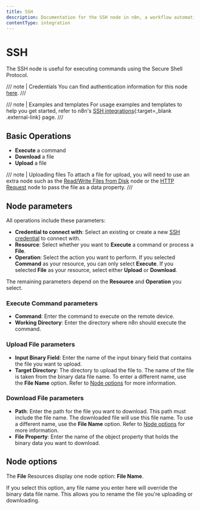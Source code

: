 ```yaml
---
title: SSH
description: Documentation for the SSH node in n8n, a workflow automation platform. Includes guidance on usage, and links to examples.
contentType: integration
---
```


# SSH

The SSH node is useful for executing commands using the Secure Shell Protocol.

/// note | Credentials
You can find authentication information for this node [here](/integrations/builtin/credentials/ssh/).
///

/// note | Examples and templates
For usage examples and templates to help you get started, refer to n8n's [SSH integrations](https://n8n.io/integrations/ssh/){:target=_blank .external-link} page.
///

## Basic Operations

- **Execute** a command
- **Download** a file
- **Upload** a file

/// note | Uploading files
To attach a file for upload, you will need to use an extra node such as the [Read/Write Files from Disk](/integrations/builtin/core-nodes/n8n-nodes-base.filesreadwrite/) node or the [HTTP Request](/integrations/builtin/core-nodes/n8n-nodes-base.httprequest/) node to pass the file as a data property.
///

## Node parameters

All operations include these parameters:

- **Credential to connect with**: Select an existing or create a new [SSH credential](/integrations/builtin/credentials/ssh/) to connect with.
- **Resource**: Select whether you want to **Execute** a command or process a **File**.
- **Operation**: Select the action you want to perform. If you selected **Command** as your resource, you can only select **Execute**. If you selected **File** as your resource, select either  **Upload** or **Download**.

The remaining parameters depend on the **Resource** and **Operation** you select.

### Execute Command parameters

- **Command**: Enter the command to execute on the remote device.
- **Working Directory**: Enter the directory where n8n should execute the command.

### Upload File parameters

- **Input Binary Field**: Enter the name of the input binary field that contains the file you want to upload.
- **Target Directory**: The directory to upload the file to. The name of the file is taken from the binary data file name. To enter a different name, use the **File Name** option. Refer to [Node options](#node-options) for more information.

### Download File parameters

- **Path**: Enter the path for the file you want to download. This path must include the file name. The downloaded file will use this file name. To use a different name, use the **File Name** option. Refer to [Node options](#node-options) for more information.
- **File Property**: Enter the name of the object property that holds the binary data you want to download.

## Node options

The **File** Resources display one node option: **File Name**.

If you select this option, any file name you enter here will override the binary data file name. This allows you to rename the file you're uploading or downloading.